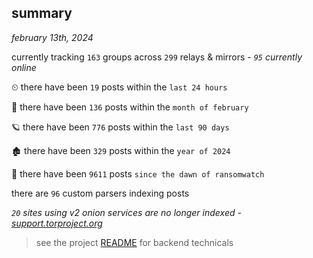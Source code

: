 
## summary
_february 13th, 2024_

currently tracking `163` groups across `299` relays & mirrors - _`95` currently online_

⏲ there have been `19` posts within the `last 24 hours`

🦈 there have been `136` posts within the `month of february`

🪐 there have been `776` posts within the `last 90 days`

🏚 there have been `329` posts within the `year of 2024`

🦕 there have been `9611` posts `since the dawn of ransomwatch`

there are `96` custom parsers indexing posts

_`20` sites using v2 onion services are no longer indexed - [support.torproject.org](https://support.torproject.org/onionservices/v2-deprecation/)_

> see the project [README](https://github.com/joshhighet/ransomwatch#ransomwatch--) for backend technicals
